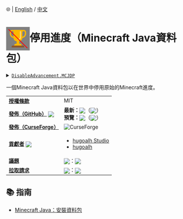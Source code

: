 🌐 | [English](./README.md) / [中文](./README-ZHHANT.md)

# <img align="center" src="./pack.svg" height="64px" />停用進度（Minecraft Java資料包）

<details>
  <summary><a href="https://github.com/hugoalh-studio/disable-advancement-mcjdp"><code>DisableAdvancement.MCJDP</code></a></summary>
  <img align="center" alt="GitHub語言總數" src="https://img.shields.io/github/languages/count/hugoalh-studio/disable-advancement-mcjdp?label=%E8%AA%9E%E8%A8%80%E7%B8%BD%E6%95%B8&logo=github&logoColor=ffffff&style=flat-square" />
  <img align="center" alt="GitHub熱門語言" src="https://img.shields.io/github/languages/top/hugoalh-studio/disable-advancement-mcjdp?logo=github&logoColor=ffffff&style=flat-square" />
  <img align="center" alt="GitHub儲存庫大小" src="https://img.shields.io/github/repo-size/hugoalh-studio/disable-advancement-mcjdp?label=%E5%84%B2%E5%AD%98%E5%BA%AB%E5%A4%A7%E5%B0%8F&logo=github&logoColor=ffffff&style=flat-square" />
  <img align="center" alt="GitHub代碼大小" src="https://img.shields.io/github/languages/code-size/hugoalh-studio/disable-advancement-mcjdp?label=%E4%BB%A3%E7%A2%BC%E5%A4%A7%E5%B0%8F&logo=github&logoColor=ffffff&style=flat-square" />
  <img align="center" alt="GitHub觀察者" src="https://img.shields.io/github/watchers/hugoalh-studio/disable-advancement-mcjdp?label=%E8%A7%80%E5%AF%9F%E8%80%85&logo=github&logoColor=ffffff&style=flat-square" />
  <img align="center" alt="GitHub星" src="https://img.shields.io/github/stars/hugoalh-studio/disable-advancement-mcjdp?label=%E6%98%9F&logo=github&logoColor=ffffff&style=flat-square" />
  <img align="center" alt="GitHub分支" src="https://img.shields.io/github/forks/hugoalh-studio/disable-advancement-mcjdp?label=%E5%88%86%E6%94%AF&logo=github&logoColor=ffffff&style=flat-square" />
</details>

一個Minecraft Java資料包以在世界中停用原始的Minecraft進度。

<table>
  <tr>
    <td><a href="./LICENSE-ZHHANT.md"><b>授權條款</b></a></td>
    <td>MIT</td>
  </tr>
  <tr>
    <td><a href="https://github.com/hugoalh-studio/disable-advancement-mcjdp/releases"><b>發佈（GitHub）</b></a> <img align="center" src="https://img.shields.io/github/downloads/hugoalh-studio/disable-advancement-mcjdp/total?label=%20&style=flat-square" /></td>
    <td>
      <b>最新：</b><img align="center" src="https://img.shields.io/github/release/hugoalh-studio/disable-advancement-mcjdp?sort=semver&label=%20&style=flat-square" />（<img align="center" src="https://img.shields.io/github/release-date/hugoalh-studio/disable-advancement-mcjdp?label=%20&style=flat-square" />）<br />
      <b>預覽：</b><img align="center" src="https://img.shields.io/github/release/hugoalh-studio/disable-advancement-mcjdp?include_prereleases&sort=semver&label=%20&style=flat-square" />（<img align="center" src="https://img.shields.io/github/release-date-pre/hugoalh-studio/disable-advancement-mcjdp?label=%20&style=flat-square" />）
    </td>
  </tr>
  <tr>
    <td><a href="https://www.curseforge.com/minecraft/customization/disable-advancement"><b>發佈（CurseForge）</b></a></td>
    <td><img align="center" alt="CurseForge" src="https://img.shields.io/static/v1?style=flat-square&logo=curseforge&label=curseforge&message=%20&color=orange" /></td>
  </tr>
  <tr>
    <td><a href="https://github.com/hugoalh-studio/disable-advancement-mcjdp/graphs/contributors"><b>貢獻者</b></a> <img align="center" src="https://img.shields.io/github/contributors/hugoalh-studio/disable-advancement-mcjdp?label=%20&style=flat-square" /></td>
    <td><ul>
        <li><a href="https://github.com/hugoalh-studio">hugoalh Studio</a></li>
        <li><a href="https://github.com/hugoalh">hugoalh</a></li>
    </ul></td>
  </tr>
  <tr>
    <td><a href="https://github.com/hugoalh-studio/disable-advancement-mcjdp/issues?q=is%3Aissue"><b>議題</b></a></td>
    <td><img align="center" src="https://img.shields.io/github/issues-raw/hugoalh-studio/disable-advancement-mcjdp?label=%20&style=flat-square" />：<img align="center" src="https://img.shields.io/github/issues-closed-raw/hugoalh-studio/disable-advancement-mcjdp?label=%20&style=flat-square" /></td>
  </tr>
  <tr>
    <td><a href="https://github.com/hugoalh-studio/disable-advancement-mcjdp/pulls?q=is%3Apr"><b>拉取請求</b></a></td>
    <td><img align="center" src="https://img.shields.io/github/issues-pr-raw/hugoalh-studio/disable-advancement-mcjdp?label=%20&style=flat-square" />：<img align="center" src="https://img.shields.io/github/issues-pr-closed-raw/hugoalh-studio/disable-advancement-mcjdp?label=%20&style=flat-square" /></td>
  </tr>
</table>

## 📚 指南

- [Minecraft Java：安裝資料包](https://minecraft-zh.gamepedia.com/%E6%95%99%E7%A8%8B/%E5%AE%89%E8%A3%85%E6%95%B0%E6%8D%AE%E5%8C%85?variant=zh-tw)
